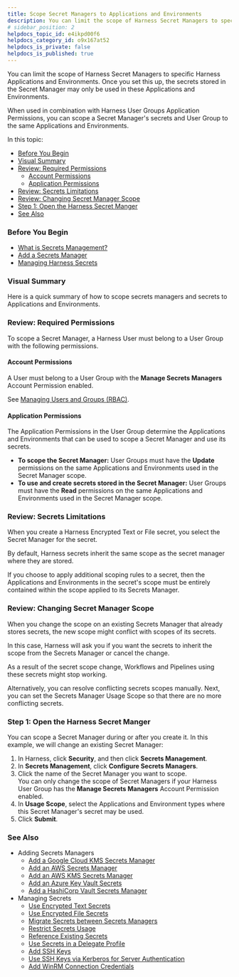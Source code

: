 ```yaml
---
title: Scope Secret Managers to Applications and Environments
description: You can limit the scope of Harness Secret Managers to specific Harness Applications and Environments. Once you set this up, the secrets stored in the Secret Manager may only be used in these Applicat…
# sidebar_position: 2
helpdocs_topic_id: e4ikpd00f6
helpdocs_category_id: o9x167at52
helpdocs_is_private: false
helpdocs_is_published: true
---
```


You can limit the scope of Harness Secret Managers to specific Harness Applications and Environments. Once you set this up, the secrets stored in the Secret Manager may only be used in these Applications and Environments.

When used in combination with Harness User Groups Application Permissions, you can scope a Secret Manager's secrets and User Group to the same Applications and Environments.

In this topic:

* [Before You Begin](#before-you-begin)
* [Visual Summary](#visual-summary)
* [Review: Required Permissions](#review-required-permissions)
	+ [Account Permissions](#account-permissions)
	+ [Application Permissions](#application-permissions)
* [Review: Secrets Limitations](#review-secrets-limitations)
* [Review: Changing Secret Manager Scope](#review-changing-secret-manager-scope)
* [Step 1: Open the Harness Secret Manger](#step-1-open-the-harness-secret-manger)
* [See Also](#see_also)

### Before You Begin

* [What is Secrets Management?](secret-management.md)
* [Add a Secrets Manager](add-a-secrets-manager.md)
* [Managing Harness Secrets](managing-harness-secrets.md)

### Visual Summary

Here is a quick summary of how to scope secrets managers and secrets to Applications and Environments.

### Review: Required Permissions

To scope a Secret Manager, a Harness User must belong to a User Group with the following permissions.

#### Account Permissions

A User must belong to a User Group with the **Manage Secrets Managers** Account Permission enabled.

See [Managing Users and Groups (RBAC)](../access-management-howtos/users-and-permissions.md).

#### Application Permissions

The Application Permissions in the User Group determine the Applications and Environments that can be used to scope a Secret Manager and use its secrets.

* **To scope the Secret Manager:** User Groups must have the **Update** permissions on the same Applications and Environments used in the Secret Manager scope.
* **To use and create secrets stored in the Secret Manager:** User Groups must have the **Read** permissions on the same Applications and Environments used in the Secret Manager scope.

### Review: Secrets Limitations

When you create a Harness Encrypted Text or File secret, you select the Secret Manager for the secret.

By default, Harness secrets inherit the same scope as the secret manager where they are stored.

If you choose to apply additional scoping rules to a secret, then the Applications and Environments in the secret's scope must be entirely contained within the scope applied to its Secrets Manager.

### Review: Changing Secret Manager Scope

When you change the scope on an existing Secrets Manager that already stores secrets, the new scope might conflict with scopes of its secrets.

In this case, Harness will ask you if you want the secrets to inherit the scope from the Secrets Manager or cancel the change.

As a result of the secret scope change, Workflows and Pipelines using these secrets might stop working.

Alternatively, you can resolve conflicting secrets scopes manually. Next, you can set the Secrets Manager Usage Scope so that there are no more conflicting secrets.

### Step 1: Open the Harness Secret Manger

You can scope a Secret Manager during or after you create it. In this example, we will change an existing Secret Manager:

1. In Harness, click **Security**, and then click **Secrets Management**.
2. In **Secrets Management**, click **Configure Secrets Managers**.
3. Click the name of the Secret Manager you want to scope.  
You can only change the scope of Secret Managers if your Harness User Group has the **Manage Secrets Managers** Account Permission enabled.
4. In **Usage Scope**, select the Applications and Environment types where this Secret Manager's secret may be used.
5. Click **Submit**.

### See Also

* Adding Secrets Managers
	+ [Add a Google Cloud KMS Secrets Manager](add-a-google-cloud-kms-secrets-manager.md)
	+ [Add an AWS Secrets Manager](add-an-aws-secrets-manager.md)
	+ [Add an AWS KMS Secrets Manager](add-an-aws-kms-secrets-manager.md)
	+ [Add an Azure Key Vault Secrets](azure-key-vault.md)
	+ [Add a HashiCorp Vault Secrets Manager](add-a-hashi-corp-vault-secrets-manager.md)
* Managing Secrets
	+ [Use Encrypted Text Secrets](use-encrypted-text-secrets.md)
	+ [Use Encrypted File Secrets](use-encrypted-file-secrets.md)
	+ [Migrate Secrets between Secrets Managers](migrate-secrets-between-secrets-managers.md)
	+ [Restrict Secrets Usage](restrict-secrets-usage.md)
	+ [Reference Existing Secrets](reference-existing-secrets.md)
	+ [Use Secrets in a Delegate Profile](../../account/manage-delegates/use-a-secret-in-a-delegate-profile.md)
	+ [Add SSH Keys](add-ssh-keys.md)
	+ [Use SSH Keys via Kerberos for Server Authentication](use-ssh-key-via-kerberos-for-server-authentication.md)
	+ [Add WinRM Connection Credentials](add-win-rm-connection-credentials.md)

